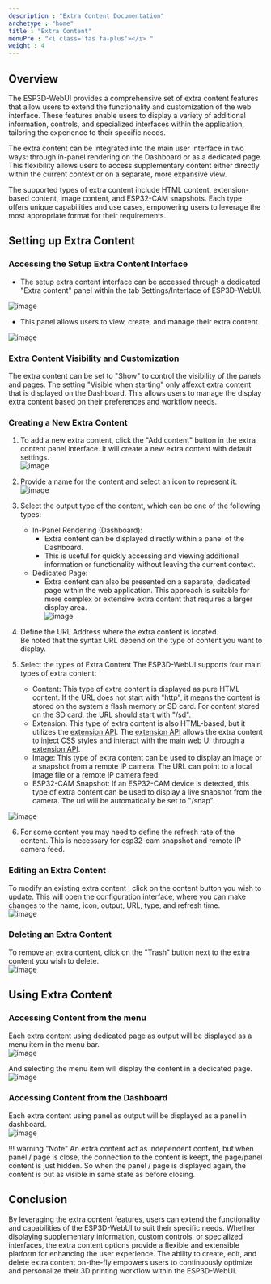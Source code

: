 ```yaml
---
description : "Extra Content Documentation"
archetype : "home"
title : "Extra Content"
menuPre : "<i class='fas fa-plus'></i> "
weight : 4
---
```

## Overview

The ESP3D-WebUI provides a comprehensive set of extra content features that allow users to extend the functionality and customization of the web interface. These features enable users to display a variety of additional information, controls, and specialized interfaces within the application, tailoring the experience to their specific needs.

The extra content can be integrated into the main user interface in two ways: through in-panel rendering on the Dashboard or as a dedicated page. This flexibility allows users to access supplementary content either directly within the current context or on a separate, more expansive view.

The supported types of extra content include HTML content, extension-based content, image content, and ESP32-CAM snapshots. Each type offers unique capabilities and use cases, empowering users to leverage the most appropriate format for their requirements.

## Setting up Extra Content

### Accessing the Setup Extra Content Interface 

* The setup extra content interface can be accessed  through a dedicated "Extra content" panel within the tab Settings/Interface of ESP3D-WebUI.

![image](extra_setting.png?width=400px)

* This panel allows users to view, create, and manage their extra content.

![image](extra_list.png?width=400px)

### Extra Content Visibility and Customization
The extra content can be set to "Show" to control the visibility of the panels and pages. The setting "Visible when starting" only affexct extra content that is displayed on the Dashboard.
This allows users to manage the display extra content based on their preferences and workflow needs.

### Creating a New Extra Content
1. To add a new extra content, click the "Add content" button in the extra content panel interface. It will create a new extra content with default settings.   
![image](extra_sample.png?width=400px)
2. Provide a name for the content and select an icon to represent it.   
![image](extra_icons.png?width=400px)
3. Select the output type of the content, which can be one of the following types: 
   * In-Panel Rendering (Dashboard):
     * Extra content can be displayed directly within a panel of the Dashboard.
     * This is useful for quickly accessing and viewing additional information or functionality without leaving the current context.
   * Dedicated Page:
     * Extra content can also be presented on a separate, dedicated page within the web application.
       This approach is suitable for more complex or extensive extra content that requires a larger display area.   
![image](extra_output.png?width=400px)
4. Define the URL Address where the extra content is located.    
   Be noted that the syntax URL depend on the type of content you want to display.

5. Select the types of Extra Content
   The ESP3D-WebUI supports four main types of extra content:
   * Content:
    This type of extra content is displayed as pure HTML content.
    If the URL does not start with "http", it means the content is stored on the system's flash memory or SD card.
    For content stored on the SD card, the URL should start with "/sd".
   * Extension:
    This type of extra content is also HTML-based, but it utilizes the [extension API](/ESP3D-WebUI/v3.x/documentation/api/extensions/).
    The [extension API](/ESP3D-WebUI/v3.x/documentation/api/extensions/) allows the extra content to inject CSS styles and interact with the main web UI through a  [extension API](/ESP3D-WebUI/v3.x/documentation/api/extensions/).
   * Image:
    This type of extra content can be used to display an image or a snapshot from a remote IP camera.
    The URL can point to a local image file or a remote IP camera feed.
   * ESP32-CAM Snapshot:
    If an ESP32-CAM device is detected, this type of extra content can be used to display a live snapshot from the camera.
    The url will be automatically be set to "/snap".   

![image](extra_type.png?width=400px)

6. For some content you may need to define the refresh rate of the content.
    This is necessary for esp32-cam snapshot and remote IP camera feed.

### Editing an Extra Content
To modify an existing extra content , click on the content button  you wish to update. This will open the configuration interface, where you can make changes to the  name, icon, output, URL, type, and refresh time.    
![image](extra_edit.png?width=400px)

### Deleting an Extra Content
To remove an extra content, click on the "Trash" button next to the extra content you wish to delete.    
![image](extra_delete.png?width=400px)

## Using Extra Content

### Accessing Content from the menu
Each extra content using dedicated page as output will be displayed as a menu item in the menu bar.   
![image](extra_page_menu.png?width=400px)

And selecting the menu item will display the content in a dedicated page.   
![image](extra_page_content.png?width=400px)

### Accessing Content from the Dashboard
Each extra content using panel as output will be displayed as a panel in dashboard.   
![image](extra_panel_content.png?width=400px)


!!! warning "Note"
    An extra content act as independent content, but when panel / page is close, the connection to the content is keept, the page/panel content is just hidden. So when the panel / page is displayed again, the content is put as visible in same state as before closing.


## Conclusion
By leveraging the extra content features, users can extend the functionality and capabilities of the ESP3D-WebUI to suit their specific needs. Whether displaying supplementary information, custom controls, or specialized interfaces, the extra content options provide a flexible and extensible platform for enhancing the user experience. The ability to create, edit, and delete extra content on-the-fly empowers users to continuously optimize and personalize their 3D printing workflow within the ESP3D-WebUI.
